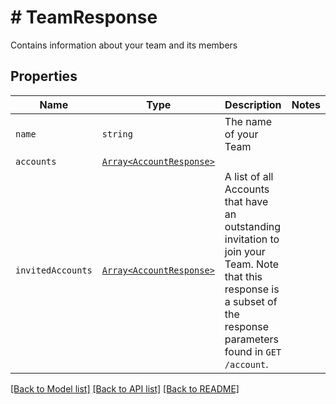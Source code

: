 # # TeamResponse

Contains information about your team and its members

## Properties

Name | Type | Description | Notes
------------ | ------------- | ------------- | -------------
| `name` | ```string``` |  The name of your Team  |  |
| `accounts` | [```Array<AccountResponse>```](AccountResponse.md) |    |  |
| `invitedAccounts` | [```Array<AccountResponse>```](AccountResponse.md) |  A list of all Accounts that have an outstanding invitation to join your Team. Note that this response is a subset of the response parameters found in `GET /account`.  |  |

[[Back to Model list]](../../README.md#models) [[Back to API list]](../../README.md#endpoints) [[Back to README]](../../README.md)
